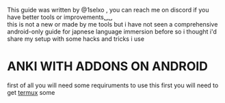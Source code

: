 This guide was written by @1selxo , you can reach me on discord if you have better tools or improvements␣␣  
this is not a new or made by me tools but i have not seen a comprehensive android-only guide for japnese language immersion before so i thought i'd share my setup with some hacks and tricks i use 
# ANKI WITH ADDONS ON ANDROID 
first of all you will need some requiruments to use this 
first you will need to get [termux](https://github.com/termux/termux-app)
some 
